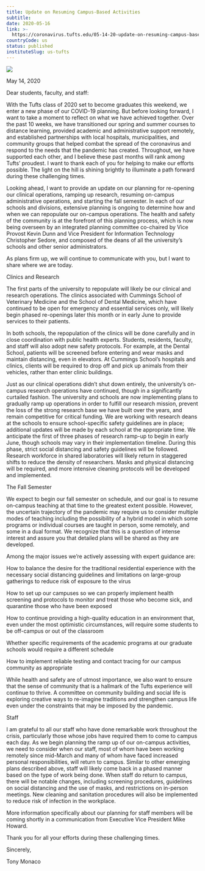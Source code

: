 ```yaml
---
title: Update on Resuming Campus-Based Activities
subtitle: 
date: 2020-05-16
link: >-
  https://coronavirus.tufts.edu/05-14-20-update-on-resuming-campus-based-activities
countryCode: us
status: published
instituteSlug: us-tufts
---
```

![](https://coronavirus.tufts.edu/themes/tufts_base/images/favicon/favicon.ico)

May 14, 2020

Dear students, faculty, and staff:

With the Tufts class of 2020 set to become graduates this weekend, we enter a new phase of our COVID-19 planning. But before looking forward, I want to take a moment to reflect on what we have achieved together. Over the past 10 weeks, we have transitioned our spring and summer courses to distance learning, provided academic and administrative support remotely, and established partnerships with local hospitals, municipalities, and community groups that helped combat the spread of the coronavirus and respond to the needs that the pandemic has created. Throughout, we have supported each other, and I believe these past months will rank among Tufts’ proudest. I want to thank each of you for helping to make our efforts possible. The light on the hill is shining brightly to illuminate a path forward during these challenging times.



Looking ahead, I want to provide an update on our planning for re-opening our clinical operations, ramping up research, resuming on-campus administrative operations, and starting the fall semester. In each of our schools and divisions, extensive planning is ongoing to determine how and when we can repopulate our on-campus operations. The health and safety of the community is at the forefront of this planning process, which is now being overseen by an integrated planning committee co-chaired by Vice Provost Kevin Dunn and Vice President for Information Technology Christopher Sedore, and composed of the deans of all the university’s schools and other senior administrators.



As plans firm up, we will continue to communicate with you, but I want to share where we are today.



Clinics and Research

The first parts of the university to repopulate will likely be our clinical and research operations. The clinics associated with Cummings School of Veterinary Medicine and the School of Dental Medicine, which have continued to be open for emergency and essential services only, will likely begin phased re-openings later this month or in early June to provide services to their patients.



In both schools, the repopulation of the clinics will be done carefully and in close coordination with public health experts. Students, residents, faculty, and staff will also adopt new safety protocols. For example, at the Dental School, patients will be screened before entering and wear masks and maintain distancing, even in elevators. At Cummings School’s hospitals and clinics, clients will be required to drop off and pick up animals from their vehicles, rather than enter clinic buildings.



Just as our clinical operations didn’t shut down entirely, the university’s on-campus research operations have continued, though in a significantly curtailed fashion. The university and schools are now implementing plans to gradually ramp up operations in order to fulfill our research mission, prevent the loss of the strong research base we have built over the years, and remain competitive for critical funding. We are working with research deans at the schools to ensure school-specific safety guidelines are in place; additional updates will be made by each school at the appropriate time. We anticipate the first of three phases of research ramp-up to begin in early June, though schools may vary in their implementation timeline. During this phase, strict social distancing and safety guidelines will be followed. Research workforce in shared laboratories will likely return in staggered shifts to reduce the density of researchers. Masks and physical distancing will be required, and more intensive cleaning protocols will be developed and implemented.



The Fall Semester

We expect to begin our fall semester on schedule, and our goal is to resume on-campus teaching at that time to the greatest extent possible. However, the uncertain trajectory of the pandemic may require us to consider multiple modes of teaching including the possibility of a hybrid model in which some programs or individual courses are taught in person, some remotely, and some in a dual format. We recognize that this is a question of intense interest and assure you that detailed plans will be shared as they are developed.



Among the major issues we’re actively assessing with expert guidance are:

How to balance the desire for the traditional residential experience with the necessary social distancing guidelines and limitations on large-group gatherings to reduce risk of exposure to the virus

How to set up our campuses so we can properly implement health screening and protocols to monitor and treat those who become sick, and quarantine those who have been exposed

How to continue providing a high-quality education in an environment that, even under the most optimistic circumstances, will require some students to be off-campus or out of the classroom

Whether specific requirements of the academic programs at our graduate schools would require a different schedule

How to implement reliable testing and contact tracing for our campus community as appropriate

While health and safety are of utmost importance, we also want to ensure that the sense of community that is a hallmark of the Tufts experience will continue to thrive. A committee on community building and social life is exploring creative ways to re-imagine traditions and strengthen campus life even under the constraints that may be imposed by the pandemic.



Staff

I am grateful to all our staff who have done remarkable work throughout the crisis, particularly those whose jobs have required them to come to campus each day. As we begin planning the ramp up of our on-campus activities, we need to consider when our staff, most of whom have been working remotely since mid-March and many of whom have faced increased personal responsibilities, will return to campus. Similar to other emerging plans described above, staff will likely come back in a phased manner based on the type of work being done. When staff do return to campus, there will be notable changes, including screening procedures, guidelines on social distancing and the use of masks, and restrictions on in-person meetings. New cleaning and sanitation procedures will also be implemented to reduce risk of infection in the workplace.



More information specifically about our planning for staff members will be coming shortly in a communication from Executive Vice President Mike Howard.



Thank you for all your efforts during these challenging times.



Sincerely,



Tony Monaco